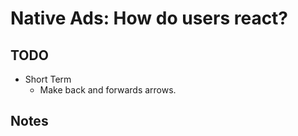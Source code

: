 Native Ads: How do users react?
===============================


## TODO

* Short Term
    - Make back and forwards arrows.

## Notes
